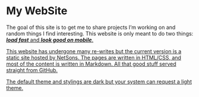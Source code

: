 # My WebSite

The goal of this site is to get me to share projects I’m working on and random things I find interesting. 
This website is only meant to do two things: <b><i><U>load fast</i></b> and <b><i><U>look good on mobile</U></i></b>.

This website has undergone many re-writes but the current version is a static site hosted by NetSons. 
The pages are written in HTML/CSS, and most of the content is written in Markdown. 
All that good stuff served straight from GitHub.

The default theme and stylings are dark but your system can request a light theme.

